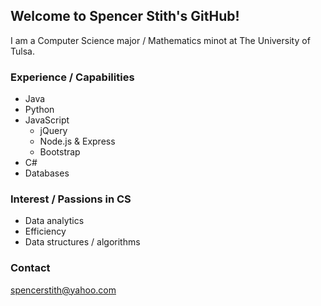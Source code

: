 <!--
Here are some ideas to get you started:

- 🔭 I’m currently working on ...
- 🌱 I’m currently learning ...
- 👯 I’m looking to collaborate on ...
- 🤔 I’m looking for help with ...
- 💬 Ask me about ...
- 📫 How to reach me: ...
- 😄 Pronouns: ...
- ⚡ Fun fact: ...
-->

## Welcome to Spencer Stith's GitHub!

I am a Computer Science major / Mathematics minot at The University of Tulsa.

### Experience / Capabilities
* Java
* Python
* JavaScript
  * jQuery
  * Node.js & Express
  * Bootstrap
* C#
* Databases

### Interest / Passions in CS
* Data analytics
* Efficiency
* Data structures / algorithms

### Contact
spencerstith@yahoo.com
